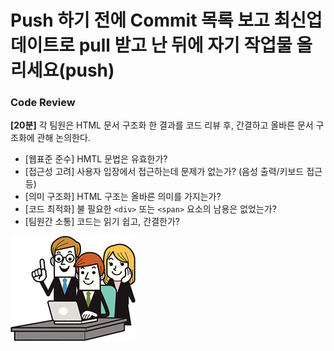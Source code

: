 # Push 하기 전에 Commit 목록 보고 최신업데이트로 pull 받고 난 뒤에 자기 작업물 올리세요(push)

### Code Review

**[20분]** 각 팀원은 HTML 문서 구조화 한 결과를 코드 리뷰 후, 간결하고 올바른 문서 구조화에 관해 논의한다.

- [웹표준 준수] HMTL 문법은 유효한가?
- [접근성 고려] 사용자 입장에서 접근하는데 문제가 없는가? (음성 출력/키보드 접근 등)
- [의미 구조화] HTML 구조는 올바른 의미를 가지는가?
- [코드 최적화] 불 필요한 `<div>` 또는 `<span>` 요소의 남용은 없었는가?
- [팀원간 소통] 코드는 읽기 쉽고, 간결한가?

![over-the-shoulder-code-review](./3_images/main_code_review.png)
